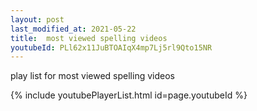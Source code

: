 ```yaml
---
layout: post
last_modified_at: 2021-05-22
title:  most viewed spelling videos
youtubeId: PLl62x11JuBTOAIqX4mp7Lj5rl9Qto15NR
---
```

 
 
play list for  most viewed spelling videos

{% include youtubePlayerList.html id=page.youtubeId %}
